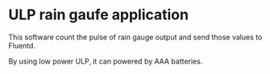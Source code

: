# ULP rain gaufe application

This software count the pulse of rain gauge output and send those values to
Fluentd.

By using low power ULP, it can powered by AAA batteries.


 
